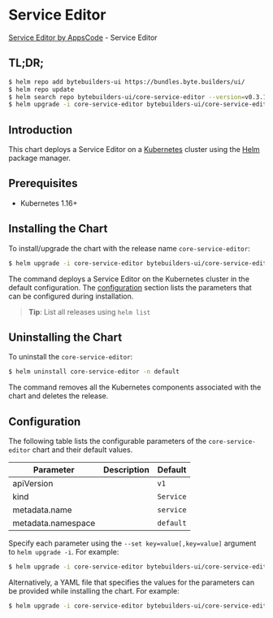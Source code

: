 # Service Editor

[Service Editor by AppsCode](https://byte.builders) - Service Editor

## TL;DR;

```bash
$ helm repo add bytebuilders-ui https://bundles.byte.builders/ui/
$ helm repo update
$ helm search repo bytebuilders-ui/core-service-editor --version=v0.3.1
$ helm upgrade -i core-service-editor bytebuilders-ui/core-service-editor -n default --create-namespace --version=v0.3.1
```

## Introduction

This chart deploys a Service Editor on a [Kubernetes](http://kubernetes.io) cluster using the [Helm](https://helm.sh) package manager.

## Prerequisites

- Kubernetes 1.16+

## Installing the Chart

To install/upgrade the chart with the release name `core-service-editor`:

```bash
$ helm upgrade -i core-service-editor bytebuilders-ui/core-service-editor -n default --create-namespace --version=v0.3.1
```

The command deploys a Service Editor on the Kubernetes cluster in the default configuration. The [configuration](#configuration) section lists the parameters that can be configured during installation.

> **Tip**: List all releases using `helm list`

## Uninstalling the Chart

To uninstall the `core-service-editor`:

```bash
$ helm uninstall core-service-editor -n default
```

The command removes all the Kubernetes components associated with the chart and deletes the release.

## Configuration

The following table lists the configurable parameters of the `core-service-editor` chart and their default values.

|     Parameter      | Description |       Default        |
|--------------------|-------------|----------------------|
| apiVersion         |             | <code>v1</code>      |
| kind               |             | <code>Service</code> |
| metadata.name      |             | <code>service</code> |
| metadata.namespace |             | <code>default</code> |


Specify each parameter using the `--set key=value[,key=value]` argument to `helm upgrade -i`. For example:

```bash
$ helm upgrade -i core-service-editor bytebuilders-ui/core-service-editor -n default --create-namespace --version=v0.3.1 --set apiVersion=v1
```

Alternatively, a YAML file that specifies the values for the parameters can be provided while
installing the chart. For example:

```bash
$ helm upgrade -i core-service-editor bytebuilders-ui/core-service-editor -n default --create-namespace --version=v0.3.1 --values values.yaml
```
